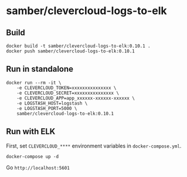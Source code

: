 
# samber/clevercloud-logs-to-elk

## Build

```
docker build -t samber/clevercloud-logs-to-elk:0.10.1 .
docker push samber/clevercloud-logs-to-elk:0.10.1
```

## Run in standalone

```
docker run --rm -it \
	-e CLEVERCLOUD_TOKEN=xxxxxxxxxxxxxxx \
	-e CLEVERCLOUD_SECRET=xxxxxxxxxxxxxxx \
	-e CLEVERCLOUD_APP=app_xxxxxx-xxxxxx-xxxxxx \
	-e LOGSTASH_HOST=logstash \
	-e LOGSTASH_PORT=5000 \
	samber/clevercloud-logs-to-elk:0.10.1
```

## Run with ELK

First, set `CLEVERCLOUD_****` environment variables in `docker-compose.yml`.

```
docker-compose up -d
```

Go `http://localhost:5601`

